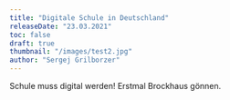 ```yaml
---
title: "Digitale Schule in Deutschland"
releaseDate: "23.03.2021"
toc: false
draft: true
thumbnail: "/images/test2.jpg"
author: "Sergej Grilborzer"
---
```


Schule muss digital werden!
Erstmal Brockhaus gönnen.
<!--more-->